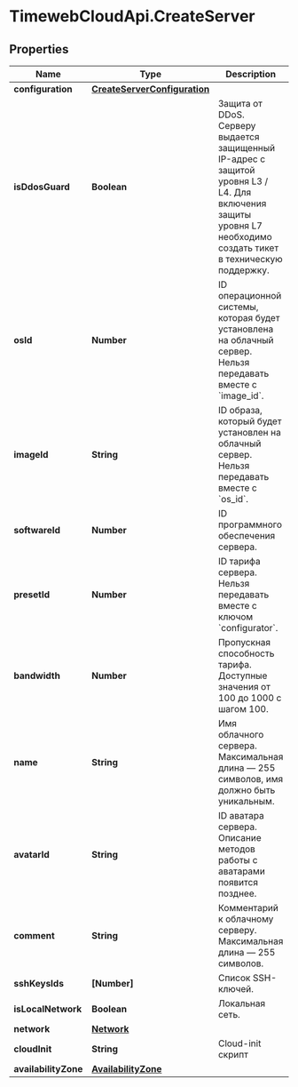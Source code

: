 # TimewebCloudApi.CreateServer

## Properties

Name | Type | Description | Notes
------------ | ------------- | ------------- | -------------
**configuration** | [**CreateServerConfiguration**](CreateServerConfiguration.md) |  | [optional] 
**isDdosGuard** | **Boolean** | Защита от DDoS. Серверу выдается защищенный IP-адрес с защитой уровня L3 / L4. Для включения защиты уровня L7 необходимо создать тикет в техническую поддержку. | [optional] 
**osId** | **Number** | ID операционной системы, которая будет установлена на облачный сервер. Нельзя передавать вместе с &#x60;image_id&#x60;. | [optional] 
**imageId** | **String** | ID образа, который будет установлен на облачный сервер. Нельзя передавать вместе с &#x60;os_id&#x60;. | [optional] 
**softwareId** | **Number** | ID программного обеспечения сервера. | [optional] 
**presetId** | **Number** | ID тарифа сервера. Нельзя передавать вместе с ключом &#x60;configurator&#x60;. | [optional] 
**bandwidth** | **Number** | Пропускная способность тарифа. Доступные значения от 100 до 1000 с шагом 100. | [optional] 
**name** | **String** | Имя облачного сервера. Максимальная длина — 255 символов, имя должно быть уникальным. | 
**avatarId** | **String** | ID аватара сервера. Описание методов работы с аватарами появится позднее. | [optional] 
**comment** | **String** | Комментарий к облачному серверу. Максимальная длина — 255 символов. | [optional] 
**sshKeysIds** | **[Number]** | Список SSH-ключей. | [optional] 
**isLocalNetwork** | **Boolean** | Локальная сеть. | [optional] 
**network** | [**Network**](Network.md) |  | [optional] 
**cloudInit** | **String** | Cloud-init скрипт | [optional] 
**availabilityZone** | [**AvailabilityZone**](AvailabilityZone.md) |  | [optional] 


